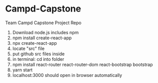 # Campd-Capstone
Team Campd Capstone Project Repo

1. Download node.js includes npm
2. npm install create-react-app
3. npx create-react-app <appname>
4. locate "src" file
5. put github src files inside
6. in terminal: cd into folder <appname>
7. npm install react-router react-router-dom react-bootstrap bootstrap
8. yarn start
9. localhost:3000 should open in browser automatically

